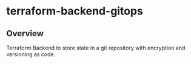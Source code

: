 # **terraform-backend-gitops**

## Overview

Terraform Backend to store state in a git repository with encryption and versioning as code.
